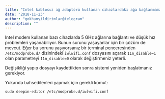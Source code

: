 ```yaml
---
title: "Intel kablosuz ağ adaptörü kullanan cihazlardaki ağa bağlanmama ya da bağlantı hızı sorununun çözümü"
date: "2018-11-23"
author: "gokhanyildirimlar@telegram"
description: ""
---
```


Intel modem kullanan bazı cihazlarda 5 GHz ağlarına bağlantı ve düşük hız problemleri yaşanabiliyor. Bunun sorunu yaşayanlar için bir çözüm de mevcut. Eğer bu sorunu yaşıyorsanız bir terminal penceresinden `/etc/modprobe.d/` dizinindeki `iwlwifi.conf` dosyasını açarak `11n_disable=1` olan parametreyi `11n_disable=0` olarak değiştirmeniz yeterli.

Değişikliği yapıp dosyayı kaydettikten sonra sistemi yeniden başlatmanız gerekiyor.

Yukarıda bahsedilenleri yapmak için gerekli komut:

`sudo deepin-editor /etc/modprobe.d/iwlwifi.conf`
